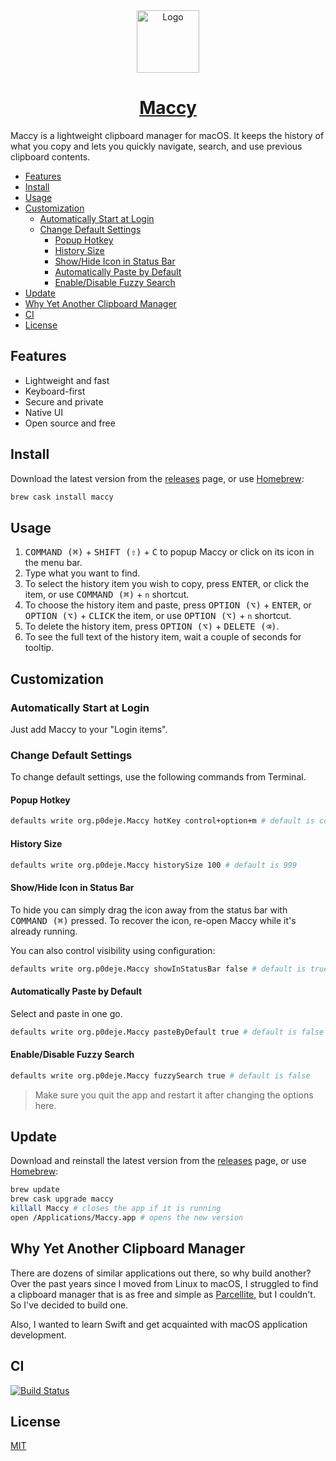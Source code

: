 <div align="center">
  <img width="100px" src="https://p0deje.github.io/Maccy/img/maccy/Logo.svg" alt="Logo" />
  <h1>
    <a href="https://p0deje.github.io/Maccy/">Maccy</a>
  </h1>
</div>

Maccy is a lightweight clipboard manager for macOS. It keeps the history of what you copy
and lets you quickly navigate, search, and use previous clipboard contents.

<!-- vim-markdown-toc Marked -->

* [Features](#features)
* [Install](#install)
* [Usage](#usage)
* [Customization](#customization)
  * [Automatically Start at Login](#automatically-start-at-login)
  * [Change Default Settings](#change-default-settings)
    * [Popup Hotkey](#popup-hotkey)
    * [History Size](#history-size)
    * [Show/Hide Icon in Status Bar](#show/hide-icon-in-status-bar)
    * [Automatically Paste by Default](#automatically-paste-by-default)
    * [Enable/Disable Fuzzy Search](#enable/disable-fuzzy-search)
* [Update](#update)
* [Why Yet Another Clipboard Manager](#why-yet-another-clipboard-manager)
* [CI](#ci)
* [License](#license)

<!-- vim-markdown-toc -->

## Features

* Lightweight and fast
* Keyboard-first
* Secure and private
* Native UI
* Open source and free

## Install

Download the latest version from the [releases](https://github.com/p0deje/Maccy/releases/latest) page, or use [Homebrew](https://brew.sh/):

```sh
brew cask install maccy
```

## Usage

1. <kbd>COMMAND (⌘)</kbd> + <kbd>SHIFT (⇧)</kbd> + <kbd>C</kbd> to popup Maccy or click on its icon in the menu bar.
2. Type what you want to find.
3. To select the history item you wish to copy, press <kbd>ENTER</kbd>, or click the item, or use <kbd>COMMAND (⌘)</kbd> + `n` shortcut.
4. To choose the history item and paste, press <kbd>OPTION (⌥)</kbd> + <kbd>ENTER</kbd>, or <kbd>OPTION (⌥)</kbd> + <kbd>CLICK</kbd> the item, or use <kbd>OPTION (⌥)</kbd> + `n` shortcut.
5. To delete the history item, press <kbd>OPTION (⌥)</kbd> + <kbd>DELETE (⌫)</kbd>.
6. To see the full text of the history item, wait a couple of seconds for tooltip.

## Customization

### Automatically Start at Login

Just add Maccy to your "Login items".

### Change Default Settings

To change default settings, use the following commands from Terminal.

#### Popup Hotkey

```sh
defaults write org.p0deje.Maccy hotKey control+option+m # default is command+shift+c
```

#### History Size

```sh
defaults write org.p0deje.Maccy historySize 100 # default is 999
```

#### Show/Hide Icon in Status Bar

To hide you can simply drag the icon away from the status bar with <kbd>COMMAND (⌘)</kbd> pressed.
To recover the icon, re-open Maccy while it's already running.

You can also control visibility using configuration:

```sh
defaults write org.p0deje.Maccy showInStatusBar false # default is true
```

#### Automatically Paste by Default

Select and paste in one go.

```sh
defaults write org.p0deje.Maccy pasteByDefault true # default is false
```

#### Enable/Disable Fuzzy Search

```sh
defaults write org.p0deje.Maccy fuzzySearch true # default is false
```

> Make sure you quit the app and restart it after changing the options here.

## Update

Download and reinstall the latest version from the [releases](https://github.com/p0deje/Maccy/releases/latest) page, or use [Homebrew](https://brew.sh/):

```sh
brew update
brew cask upgrade maccy
killall Maccy # closes the app if it is running
open /Applications/Maccy.app # opens the new version
```

## Why Yet Another Clipboard Manager

There are dozens of similar applications out there, so why build another?
Over the past years since I moved from Linux to macOS, I struggled to find
a clipboard manager that is as free and simple as [Parcellite](http://parcellite.sourceforge.net),
but I couldn't. So I've decided to build one.

Also, I wanted to learn Swift and get acquainted with macOS application development.

## CI

[![Build Status](https://app.bitrise.io/app/716921b669780314/status.svg?token=3pMiCb5dpFzlO-7jTYtO3Q&branch=master)](https://app.bitrise.io/app/716921b669780314)

## License

[MIT](./LICENSE)
